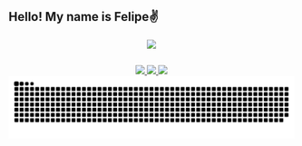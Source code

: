 ## Hello! My name is Felipe✌️

<div align="center">
  <a href="https://github.com/anuraghazra/github-readme-stats">
    <img height=200 align="center" src="https://github-readme-stats.vercel.app/api?username=CerbonXD&show_icons=true&include_all_commits=true&theme=ayu-mirage&bg_color=00000000&hide_border=true"/>
  </a>
</div>

##

<div align="center">
  <a href="https://twitter.com/Cerbon_XD" target="_blank">
    <img src="https://img.shields.io/badge/-Twitter-4099ea?style=for-the-badge&logo=twitter&logoColor=white" target="_blank">
  </a>
  
  <a href="https://www.instagram.com/felipe_cerboncini" target="_blank">
    <img src="https://img.shields.io/badge/-Instagram-%23E4405F?style=for-the-badge&logo=instagram&logoColor=white" target="_blank">
  </a>
  
  <a href="mailto:felipecerboncinix@gmail.com">
    <img src="https://img.shields.io/badge/-Gmail-%23333?style=for-the-badge&logo=gmail&logoColor=white" target="_blank">
  </a>
</div>

<picture>
  <source
    media="(prefers-color-scheme: dark)"
    srcset="https://github.com/CerbonXD/CerbonXD/blob/output/github-contribution-grid-snake-dark.svg"
  />
  <source
    media="(prefers-color-scheme: light)"
    srcset="https://github.com/CerbonXD/CerbonXD/blob/output/github-contribution-grid-snake.svg"
  />
  <img
    alt="github contribution grid snake animation"
    src="https://raw.githubusercontent.com/platane/snk/output/github-contribution-grid-snake.svg"
  />
</picture>
